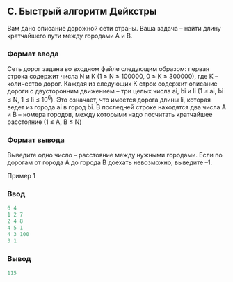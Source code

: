 ﻿## C. Быстрый алгоритм Дейкстры

Вам дано описание дорожной сети страны. Ваша задача – найти длину кратчайшего пути между городами А и B.  

### Формат ввода 
Сеть дорог задана во входном файле следующим образом: первая строка содержит числа N и K (1 ≤ N ≤ 100000, 0 ≤ K ≤ 300000), где K – количество дорог.
Каждая из следующих K строк содержит описание дороги с двусторонним движением – три целых числа ai, bi и li (1 ≤ ai, bi ≤ N, 1 ≤ li ≤ 10<sup>6</sup>). Это означает, что имеется дорога длины li, которая ведет из города ai в город bi. В последней строке находятся два числа А и В – номера городов,
между которыми надо посчитать кратчайшее расстояние (1 ≤ A, B ≤ N)
### Формат вывода

Выведите одно число – расстояние между нужными городами. Если по дорогам от города А до города В доехать невозможно, выведите –1.  

Пример 1   

### Ввод
```cpp
6 4
1 2 7
2 4 8
4 5 1
4 3 100
3 1
```
### Вывод
```cpp
115
```
